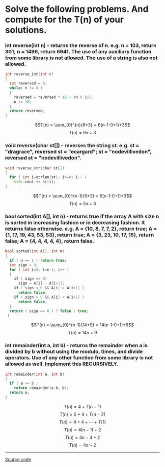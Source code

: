 
# Solve the following problems. And compute for the T(n) of your solutions.

### int reverse(int n) - returns the reverse of n. e.g. n = 103, return 301; n = 1496, return 6941. The use of any auxiliary function from some library is not allowed. The use of a string is also not allowed.
```c++
int reverse_int(int n)
{
  int reversed = 0;
  while( n != 0 ) 
  {
    reversed = reversed * 10 + (n % 10); 
    n /= 10; 
  }  
  return reversed; 
}
```
$$T(n) = \sum_{0}^{n}{6+3} = 6(n-1-0+1)+3$$
$$T(n) = 6n+3$$


### void reverse(char st\[\]) - reverses the string st. e.g. st = "dragrace", reversed st = "ecargard"; st = "nodevillivedon", reversed st = "nodevillivedon".
```c++
void reverse_str(char st[])
{
  for ( int i=strlen(st); i>=0; i-- ) 
    std::cout << st[i];
} 
```
$$T(n) = \sum_{0}^{n-1}{5+3} = 5(n-1-0+1)+3$$
$$T(n) = 5n+3$$


### bool sorted(int A\[\], int n) - returns true if the array A with size n is sorted in increasing fashion or in decreasing fashion. It returns false otherwise. e.g. A = {10, 8, 7, 7, 2}, return true; A = {1, 17, 19, 43, 53, 53}, return true; A = {3, 23, 10, 17, 15}, return false; A = {4, 4, 4, 4, 4}, return false.
```c++
bool sorted(int A[], int n)
{
  if ( n == 1 ) return true;
  int sign = 0;
  for ( int i=0; i<n-1; i++ )
  {
    if ( sign == 0)
      sign = A[i] - A[i+1];
    if ( sign < 0 && A[i] > A[i+1] ) 
      return false;
    if ( sign > 0 && A[i] < A[i+1] )
      return false;
  }
  return ( sign == 0 ) ? false : true; 
 }
```
$$T(n) = \sum_{0}^{n-1}{14+9} = 14(n-1-0+1)+9$$
$$T(n) = 14n + 9$$

### int remainder(int a, int b) - returns the remainder when a is divided by b without using the modulo, times, and divide operators. Use of any other function from some library is not allowed as well. Implement this RECURSIVELY.
```c++
int remainder(int a, int b)
{
  if ( a >= b )
    return remainder(a-b, b);
  return a;
}
```
$$T(n) = 4 + T(n-1)$$
$$T(n) = 5 + 4 + T(n-2)$$
$$T(n) = 4 + 4 + \cdots + T(1)$$
$$T(n) = 4(n-1)+2$$
$$T(n) = 4n-4+2$$
$$T(n) = 4n-2$$

---
[Source code](https://github.com/KrulYuno/obsidian_files/blob/master/Codes/CMSC%20142%20Problem%20Set%201.cpp)